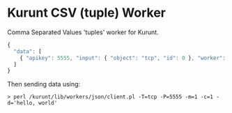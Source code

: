 # Kurunt CSV (tuple) Worker

Comma Separated Values 'tuples' worker for Kurunt.

```js
{
  "data": [
    { "apikey": 5555, "input": { "object": "tcp", "id": 0 }, "worker": "csv", "stores": ["stream"], "reports": ["stream"], "tags": [], "status": "open", "access_hosts": [""] }
  ]
}
```
Then sending data using:
```
> perl /kurunt/lib/workers/json/client.pl -T=tcp -P=5555 -m=1 -c=1 -d='hello, world'
```

